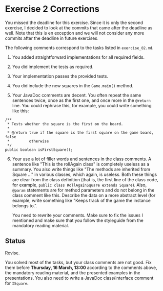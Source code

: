 # Exercise 2 Corrections

You missed the deadline for this exercise. Since it is only the second 
exercise, I decided to look at the commits that came after the deadline as 
well. Note that this is en exception and we will not consider any more commits 
after the deadline in future exercises.

The following comments correspond to the tasks listed in `exercise_02.md`.

1. You added straightforward implementations for all required fields.

2. You did implement the tests as required.

3. Your implementation passes the provided tests.

4. You did include the new squares in the `Game.main()` method.

5. Your JavaDoc comments are decent. You often repeat the same sentences 
   twice, once as the first one, and once more in the `@return` line. You 
   could rephrase this, for example, you could write something like this:
```
/**
 * Tests whether the square is the first on the board.
 *
 * @return true if the square is the first square on the game board, false 
 *         otherwise
 */
public boolean isFirstSquare();
```

6. Your use a lot of filler words and sentences in the class comments. A 
   sentence like "This is the rollAgain class" is completely useless as a 
   summary. You also write things like "The methods are inherited from Square 
   ..." in various classes, which again, is useless. Both these things are 
   clear from the class definition (that is, the first line of the class code, 
   for example, `public class RollAgainSquare extends Square`). Also, `@param` 
   statements are for method parameters and do not belong in the class comment 
   like this. Describe the data on a more abstract level (for example, write 
   something like "Keeps track of the game the instance belongs to.".

   You need to rewrite your comments. Make sure to fix the issues I mentioned 
   and make sure that you follow the styleguide from the mandatory reading 
   material.

## Status

Revise.

You solved most of the tasks, but your class comments are not good. Fix them 
before **Thursday, 16 March, 13:00** according to the comments above, the 
mandatory reading material, and the presented examples in the presentations. 
You also need to write a JavaDoc class/interface comment for `ISquare`.
